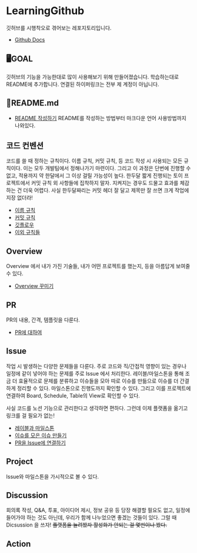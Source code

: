 # LearningGithub
깃허브를 시행착오로 겪어보는 레포지토리입니다.
- [Github Docs](https://docs.github.com/ko)

## 🖥GOAL
깃허브의 기능을 가능한대로 많이 사용해보기 위해 만들어졌습니다.
학습하는대로 README에 추가합니다.
연결된 하이퍼링크는 전부 제 계정이 아닙니다.

## 📑README.md
- [README 작성하기](https://backendcode.tistory.com/165)
README를 작성하는 방법부터 마크다운 언어 사용방법까지 나와있다.

## 코드 컨벤션
코드를 쓸 때 정하는 규칙이다.
이름 규칙, 커밋 규칙, 등 코드 작성 시 사용되는 모든 규칙이다.
이는 모두 개발팀에서 정해나가기 마련이다. 그리고 이 과정은 단번에 진행할 수 없고, 적용까지 약 한달에서 그 이상 걸릴 가능성이 높다.
한두달 짧게 진행되는 토이 프로젝트에서 커밋 규칙 외 사항들에 집착하지 말자. 지켜지는 경우도 드물고 효과를 체감하는 건 더욱 어렵다.
사실 한두달짜리는 커밋 헤더 잘 달고 제목만 잘 쓰면 크게 작업에 지장 없더라!

- [이름 규칙](https://daryeou.tistory.com/17)
- [커밋 규칙](https://velog.io/@shin6403/Git-git-%EC%BB%A4%EB%B0%8B-%EC%BB%A8%EB%B2%A4%EC%85%98-%EC%84%A4%EC%A0%95%ED%95%98%EA%B8%B0)
- [깃플로우](https://techblog.woowahan.com/2553/)
- [이외 규칙들](https://overcome-the-limits.tistory.com/5)

## Overview
Overview 에서 내가 가진 기술들, 내가 어떤 프로젝트를 했는지, 등을 아름답게 보여줄 수 있다.
- [Overview 꾸미기](https://velog.io/@serajang99/GitHub-Overview-%EA%BE%B8%EB%AF%B8%EA%B8%B0)

## PR
PR의 내용, 간격, 템플릿을 다룬다.
- [PR에 대하여](https://2jinishappy.tistory.com/337)

## Issue
작업 시 발생하는 다양한 문제들을 다룬다.
주로 코드와 직/간접적 영향이 있는 경우나 일정에 같이 넣어야 하는 문제를 주로 Issue 에서 처리한다.
레이블/마일스톤을 통해 조금 더 효율적으로 문제를 분류하고 이슈들을 모아 따로 이슈를 만듦으로 이슈를 더 간결하게 정리할 수 있다. 마일스톤으로 진행도까지 확인할 수 있다.
그리고 이를 프로젝트에 연결하여 Board, Schedule, Table의 View로 확인할 수 있다.

사실 코드를 노션 기능으로 관리한다고 생각하면 편하다. 그런데 이제 플랫폼을 옮기고 링크를 걸 필요가 없는!

- [레이블과 마일스톤](https://docs.github.com/ko/issues/using-labels-and-milestones-to-track-work)
- [이슈를 모은 이슈 만들기](https://docs.github.com/ko/get-started/writing-on-github/working-with-advanced-formatting/about-task-lists)
- [PR을 Issue에 연결하기](https://docs.github.com/ko/issues/tracking-your-work-with-issues/linking-a-pull-request-to-an-issue#linking-a-pull-request-to-an-issue-using-a-keyword)

## Project
Issue와 마일스톤을 가시적으로 볼 수 있다.

## Discussion
회의록 작성, Q&A, 투표, 아이디어 제시, 정보 공유 등 당장 해결할 필요도 없고, 일정에 들어가야 하는 것도 아닌데, 우리가 함께 나누었으면 좋겠는 것들이 있다.
그럴 때 Dicsussion 을 쓰자!
~~플랫폼을 늘려봤자 활성화가 안되는 걸 몇번이나 봤다.~~

## Action

